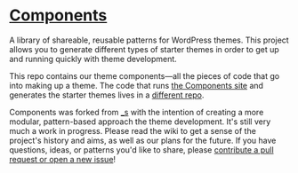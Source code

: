 # [Components](http://components.underscores.me)

A library of shareable, reusable patterns for WordPress themes. This project
allows you to generate different types of starter themes in order to get up and
running quickly with theme development.

This repo contains our theme components—all the pieces of code that go into making
up a theme. The code that runs [the Components site](http://components.underscores.me)
and generates the starter themes lives in a [different repo](https://github.com/Automattic/components.underscores.me).

Components was forked from [_s](https://github.com/Automattic/_s) with the
intention of creating a more modular, pattern-based approach the theme
development. It's still very much a work in progress. Please read the wiki to
get a sense of the project's history and aims, as well as our plans for the
future. If you have questions, ideas, or patterns you'd like to share, please
[contribute a pull request or open a new issue](https://github.com/Automattic/theme-components/blob/master/CONTRIBUTING.md)!

